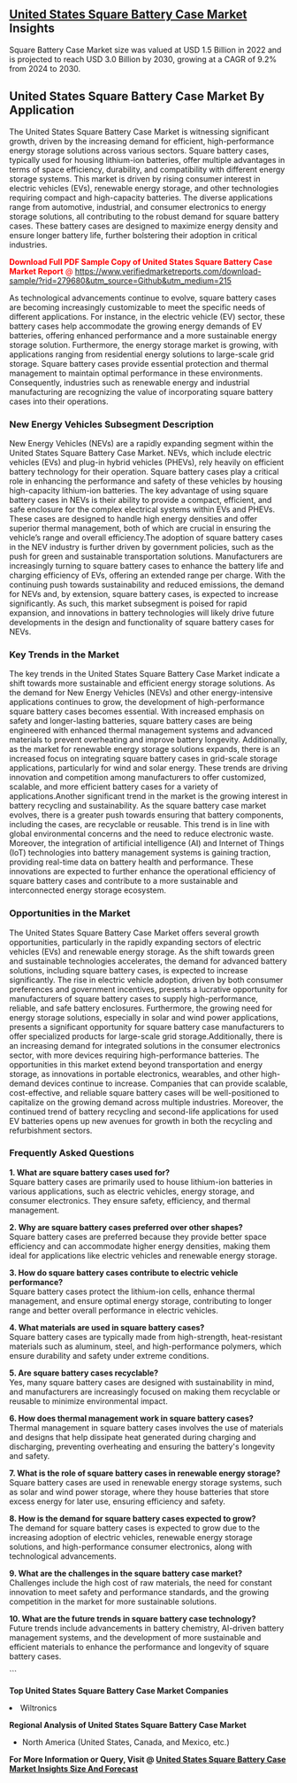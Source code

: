 <h2><a href="https://www.verifiedmarketreports.com/download-sample/?rid=279680&amp;utm_source=Github&amp;utm_medium=215" target="_blank">United States Square Battery Case Market</a> Insights</h2><p>Square Battery Case Market size was valued at USD 1.5 Billion in 2022 and is projected to reach USD 3.0 Billion by 2030, growing at a CAGR of 9.2% from 2024 to 2030.</p><p><h2>United States Square Battery Case Market By Application</h2>The United States Square Battery Case Market is witnessing significant growth, driven by the increasing demand for efficient, high-performance energy storage solutions across various sectors. Square battery cases, typically used for housing lithium-ion batteries, offer multiple advantages in terms of space efficiency, durability, and compatibility with different energy storage systems. This market is driven by rising consumer interest in electric vehicles (EVs), renewable energy storage, and other technologies requiring compact and high-capacity batteries. The diverse applications range from automotive, industrial, and consumer electronics to energy storage solutions, all contributing to the robust demand for square battery cases. These battery cases are designed to maximize energy density and ensure longer battery life, further bolstering their adoption in critical industries.<p><span class=""><span style="color: #ff0000;"><strong>Download Full PDF Sample Copy of United States Square Battery Case Market Report</strong> @ </span><a href="https://www.verifiedmarketreports.com/download-sample/?rid=279680&amp;utm_source=Github&amp;utm_medium=215" target="_blank">https://www.verifiedmarketreports.com/download-sample/?rid=279680&amp;utm_source=Github&amp;utm_medium=215</a></span></p>As technological advancements continue to evolve, square battery cases are becoming increasingly customizable to meet the specific needs of different applications. For instance, in the electric vehicle (EV) sector, these battery cases help accommodate the growing energy demands of EV batteries, offering enhanced performance and a more sustainable energy storage solution. Furthermore, the energy storage market is growing, with applications ranging from residential energy solutions to large-scale grid storage. Square battery cases provide essential protection and thermal management to maintain optimal performance in these environments. Consequently, industries such as renewable energy and industrial manufacturing are recognizing the value of incorporating square battery cases into their operations.<h3>New Energy Vehicles Subsegment Description</h3>New Energy Vehicles (NEVs) are a rapidly expanding segment within the United States Square Battery Case Market. NEVs, which include electric vehicles (EVs) and plug-in hybrid vehicles (PHEVs), rely heavily on efficient battery technology for their operation. Square battery cases play a critical role in enhancing the performance and safety of these vehicles by housing high-capacity lithium-ion batteries. The key advantage of using square battery cases in NEVs is their ability to provide a compact, efficient, and safe enclosure for the complex electrical systems within EVs and PHEVs. These cases are designed to handle high energy densities and offer superior thermal management, both of which are crucial in ensuring the vehicle’s range and overall efficiency.The adoption of square battery cases in the NEV industry is further driven by government policies, such as the push for green and sustainable transportation solutions. Manufacturers are increasingly turning to square battery cases to enhance the battery life and charging efficiency of EVs, offering an extended range per charge. With the continuing push towards sustainability and reduced emissions, the demand for NEVs and, by extension, square battery cases, is expected to increase significantly. As such, this market subsegment is poised for rapid expansion, and innovations in battery technologies will likely drive future developments in the design and functionality of square battery cases for NEVs.<h3>Key Trends in the Market</h3>The key trends in the United States Square Battery Case Market indicate a shift towards more sustainable and efficient energy storage solutions. As the demand for New Energy Vehicles (NEVs) and other energy-intensive applications continues to grow, the development of high-performance square battery cases becomes essential. With increased emphasis on safety and longer-lasting batteries, square battery cases are being engineered with enhanced thermal management systems and advanced materials to prevent overheating and improve battery longevity. Additionally, as the market for renewable energy storage solutions expands, there is an increased focus on integrating square battery cases in grid-scale storage applications, particularly for wind and solar energy. These trends are driving innovation and competition among manufacturers to offer customized, scalable, and more efficient battery cases for a variety of applications.Another significant trend in the market is the growing interest in battery recycling and sustainability. As the square battery case market evolves, there is a greater push towards ensuring that battery components, including the cases, are recyclable or reusable. This trend is in line with global environmental concerns and the need to reduce electronic waste. Moreover, the integration of artificial intelligence (AI) and Internet of Things (IoT) technologies into battery management systems is gaining traction, providing real-time data on battery health and performance. These innovations are expected to further enhance the operational efficiency of square battery cases and contribute to a more sustainable and interconnected energy storage ecosystem.<h3>Opportunities in the Market</h3>The United States Square Battery Case Market offers several growth opportunities, particularly in the rapidly expanding sectors of electric vehicles (EVs) and renewable energy storage. As the shift towards green and sustainable technologies accelerates, the demand for advanced battery solutions, including square battery cases, is expected to increase significantly. The rise in electric vehicle adoption, driven by both consumer preferences and government incentives, presents a lucrative opportunity for manufacturers of square battery cases to supply high-performance, reliable, and safe battery enclosures. Furthermore, the growing need for energy storage solutions, especially in solar and wind power applications, presents a significant opportunity for square battery case manufacturers to offer specialized products for large-scale grid storage.Additionally, there is an increasing demand for integrated solutions in the consumer electronics sector, with more devices requiring high-performance batteries. The opportunities in this market extend beyond transportation and energy storage, as innovations in portable electronics, wearables, and other high-demand devices continue to increase. Companies that can provide scalable, cost-effective, and reliable square battery cases will be well-positioned to capitalize on the growing demand across multiple industries. Moreover, the continued trend of battery recycling and second-life applications for used EV batteries opens up new avenues for growth in both the recycling and refurbishment sectors.<h3>Frequently Asked Questions</h3><p><strong>1. What are square battery cases used for?</strong><br> Square battery cases are primarily used to house lithium-ion batteries in various applications, such as electric vehicles, energy storage, and consumer electronics. They ensure safety, efficiency, and thermal management.</p><p><strong>2. Why are square battery cases preferred over other shapes?</strong><br> Square battery cases are preferred because they provide better space efficiency and can accommodate higher energy densities, making them ideal for applications like electric vehicles and renewable energy storage.</p><p><strong>3. How do square battery cases contribute to electric vehicle performance?</strong><br> Square battery cases protect the lithium-ion cells, enhance thermal management, and ensure optimal energy storage, contributing to longer range and better overall performance in electric vehicles.</p><p><strong>4. What materials are used in square battery cases?</strong><br> Square battery cases are typically made from high-strength, heat-resistant materials such as aluminum, steel, and high-performance polymers, which ensure durability and safety under extreme conditions.</p><p><strong>5. Are square battery cases recyclable?</strong><br> Yes, many square battery cases are designed with sustainability in mind, and manufacturers are increasingly focused on making them recyclable or reusable to minimize environmental impact.</p><p><strong>6. How does thermal management work in square battery cases?</strong><br> Thermal management in square battery cases involves the use of materials and designs that help dissipate heat generated during charging and discharging, preventing overheating and ensuring the battery's longevity and safety.</p><p><strong>7. What is the role of square battery cases in renewable energy storage?</strong><br> Square battery cases are used in renewable energy storage systems, such as solar and wind power storage, where they house batteries that store excess energy for later use, ensuring efficiency and safety.</p><p><strong>8. How is the demand for square battery cases expected to grow?</strong><br> The demand for square battery cases is expected to grow due to the increasing adoption of electric vehicles, renewable energy storage solutions, and high-performance consumer electronics, along with technological advancements.</p><p><strong>9. What are the challenges in the square battery case market?</strong><br> Challenges include the high cost of raw materials, the need for constant innovation to meet safety and performance standards, and the growing competition in the market for more sustainable solutions.</p><p><strong>10. What are the future trends in square battery case technology?</strong><br> Future trends include advancements in battery chemistry, AI-driven battery management systems, and the development of more sustainable and efficient materials to enhance the performance and longevity of square battery cases.</p>```</p><p><strong>Top United States Square Battery Case Market Companies</strong></p><div data-test-id=""><p><li>Wiltronics</li></p><div><strong>Regional Analysis of&nbsp;United States Square Battery Case Market</strong></div><ul><li dir="ltr"><p dir="ltr">North America&nbsp;(United States, Canada, and Mexico, etc.)</p></li></ul><p><strong>For More Information or Query, Visit @&nbsp;</strong><strong><a href="https://www.verifiedmarketreports.com/product/square-battery-case-market/?utm_source=Github&amp;utm_medium=215" target="_blank">United States Square Battery Case Market Insights Size And Forecast</a></strong></p></div>
